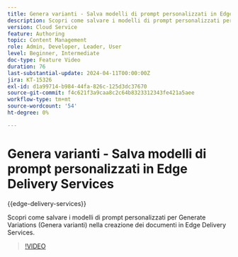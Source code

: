 ```yaml
---
title: Genera varianti - Salva modelli di prompt personalizzati in Edge Delivery Services
description: Scopri come salvare i modelli di prompt personalizzati per Generate Variations (Genera varianti) nella creazione dei documenti in Edge Delivery Services.
version: Cloud Service
feature: Authoring
topic: Content Management
role: Admin, Developer, Leader, User
level: Beginner, Intermediate
doc-type: Feature Video
duration: 76
last-substantial-update: 2024-04-11T00:00:00Z
jira: KT-15326
exl-id: d1a99714-b984-44fa-826c-125d3dc37670
source-git-commit: f4c621f3a9caa8c2c64b8323312343fe421a5aee
workflow-type: tm+mt
source-wordcount: '54'
ht-degree: 0%

---
```


# Genera varianti - Salva modelli di prompt personalizzati in Edge Delivery Services

{{edge-delivery-services}}

Scopri come salvare i modelli di prompt personalizzati per Generate Variations (Genera varianti) nella creazione dei documenti in Edge Delivery Services.

>[!VIDEO](https://video.tv.adobe.com/v/3428317/?learn=on)

